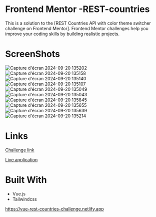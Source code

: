 
# Frontend Mentor -REST-countries
 
This is a solution to the [REST Countries API with color theme switcher challenge on Frontend Mentor]. Frontend Mentor challenges help you improve your coding skills by building realistic projects.

# ScreenShots

![Capture d'écran 2024-09-20 135202](https://github.com/user-attachments/assets/6f1a4ade-d194-4a3f-8946-715f3055f370)
![Capture d'écran 2024-09-20 135158](https://github.com/user-attachments/assets/adad3138-2f9e-425c-bcc6-c8ca1d8246f5)
![Capture d'écran 2024-09-20 135140](https://github.com/user-attachments/assets/c9d8d5bb-f96e-4aa1-9716-d84422d6a1d9)
![Capture d'écran 2024-09-20 135107](https://github.com/user-attachments/assets/a874f6e8-407a-463d-85ba-c35cb204ec11)
![Capture d'écran 2024-09-20 135049](https://github.com/user-attachments/assets/7ffa3c9f-4185-4711-ad7a-55314bca8798)
![Capture d'écran 2024-09-20 135043](https://github.com/user-attachments/assets/ea20cafb-6d59-4145-8f1d-ad7ef30da2da)
![Capture d'écran 2024-09-20 135845](https://github.com/user-attachments/assets/d7536d12-ab43-42be-ae45-6329565195f5)
![Capture d'écran 2024-09-20 135655](https://github.com/user-attachments/assets/86e9ec90-fb75-4d84-9aa8-706a0d1b82a6)
![Capture d'écran 2024-09-20 135639](https://github.com/user-attachments/assets/9923b552-487b-4b89-805c-1cd9603414a2)
![Capture d'écran 2024-09-20 135214](https://github.com/user-attachments/assets/df2bf6d7-f46f-40ef-a7f0-76570ea3e173)

# Links

[ Challenge link ](https://www.frontendmentor.io/challenges/rest-countries-api-with-color-theme-switcher-5cacc469fec04111f7b848ca)


[ Live application ](https://vue-rest-countries-challenge.netlify.app)

# Built With

* Vue.js
* Tailwindcss
  













https://vue-rest-countries-challenge.netlify.app
